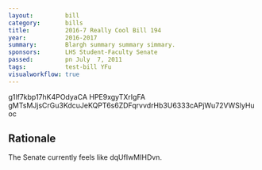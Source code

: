 ```yaml
---
layout:         bill
category:       bills
title:          2016-7 Really Cool Bill 194
year:           2016-2017
summary:        Blargh summary summary simmary.
sponsors:       LHS Student-Faculty Senate
passed:         pn July  7, 2011
tags:           test-bill YFu
visualworkflow: true
---
```



g1lf7kbp17hK4POdyaCA HPE9xgyTXrIgFA gMTsMJjsCrGu3KdcuJeKQPT6s6ZDFqrvvdrHb3U6333cAPjWu72VWSlyHuoc 




Rationale
---------
The Senate currently feels like dqUfIwMIHDvn.

